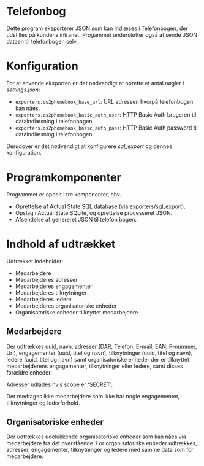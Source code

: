 # Telefonbog

Dette program eksporterer JSON som kan indlæses i Telefonbogen, der udstilles på kundens intranet.
Progammet understøtter også at sende JSON dataen til telefonbogen selv.

# Konfiguration

For at anvende eksporten er det nødvendigt at oprette et antal nøgler i
*settings.json*:

-   `exporters.os2phonebook_base_url`: URL adressen hvorpå
    telefonbogen kan nåes.
-   `exporters.os2phonebook_basic_auth_user`: HTTP Basic Auth brugeren
    til dataindlæsning i telefonbogen.
-   `exporters.os2phonebook_basic_auth_pass`: HTTP Basic Auth password
    til dataindlæsning i telefonbogen.

Derudover er det nødvendigt at konfigurere *sql_export* og
dennes konfiguration.

# Programkomponenter

Programmet er opdelt i tre komponenter, hhv.

- Oprettelse af Actual State SQL database (via exporters/sql_export).
- Opslag i Actual State SQLite, og oprettelse processeret JSON.
- Afsendelse af genereret JSON til telefon bogen.

# Indhold af udtrækket

Udtrækket indeholder:

-   Medarbejdere
-   Medarbejderes adresser
-   Medarbejderes engagementer
-   Medarbejderes tilknytninger
-   Medarbejderes ledere
-   Medarbejderes organisatoriske enheder
-   Organisatoriske enheder tilknyttet medarbejdere

## Medarbejdere

Der udtrækkes uuid, navn, adresser (DAR, Telefon, E-mail, EAN, P-nummer,
Url), engagementer (uuid, titel og navn), tilknytninger (uuid, titel og
navn), ledere (uuid, titel og navn) samt organisatoriske enheder der er
tilknyttet medarbejderens engagementer, tilknytninger eller ledere, samt
disses forældre enheder.

Adresser udlades hvis scope er 'SECRET'.

Der medtages ikke medarbejdere som ikke har nogle engagementer,
tilknytninger og lederforhold.

## Organisatoriske enheder

Der udtrækkes udelukkende organisatoriske enheder som kan nåes via
medarbejdere fra det overstående. For organisatoriske enheder udtrækkes,
adresser, engagementer, tilknytninger og ledere med samme data som for
medarbejdere.
